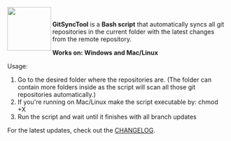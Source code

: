 <a href="https://github.com/burakkara010/usefulscripts/tree/main/GitSyncTool"><img src="https://github.com/user-attachments/assets/9494400b-2aaf-4cea-a6a4-d4a3c1dc4f55" width="100" align="left" /></a>
<br/>

**GitSyncTool** is a **Bash script** that automatically syncs all git repositories in the current folder with the latest changes from the remote repository.

**Works on:
Windows and Mac/Linux**

Usage:
1. Go to the desired folder where the repositories are. (The folder can contain more folders inside as the script will scan all those git repositories automatically.)
2. If you're running on Mac/Linux make the script executable by: chmod +X <scriptpath>
3. Run the script and wait until it finishes with all branch updates

For the latest updates, check out the [CHANGELOG](./changelog.md).
